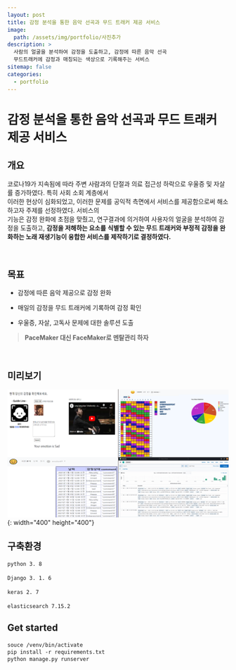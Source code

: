 ```yaml
---
layout: post
title: 감정 분석을 통한 음악 선곡과 무드 트래커 제공 서비스
image: 
  path: /assets/img/portfolio/사진추가
description: >
  사람의 얼굴을 분석하여 감정을 도출하고, 감정에 따른 음악 선곡
  무드트래커에 감정과 매칭되는 색상으로 기록해주는 서비스
sitemap: false
categories: 
  - portfolio
---
```

# 감정 분석을 통한 음악 선곡과 무드 트래커 제공 서비스 


## 개요 

코로나19가 지속됨에 따라 주변 사람과의 단절과 의료 접근성 하락으로 우울증 및 자살률 증가하였다. 특히 사회 소회 계층에서  
이러한 현상이 심화되었고, 이러한 문제를 공익적 측면에서 서비스를 제공함으로써 해소하고자 주제를 선정하였다. 서비스의  
기능은 감정 완화에 초점을 맞췄고, 연구결과에 의거하여 사용자의 얼굴을 분석하여 감정을 도출하고, **감정을 저해하는 요소를** 
**식별할 수 있는 무드 트래커와 부정적 감정을 완화하는 노래 재생기능이 융합한 서비스를 제작하기로 결정하였다.**

<br>

## 목표 

* 감정에 따른 음악 제공으로 감정 완화

* 매일의 감정을 무드 트래커에 기록하여 감정 확인

* 우울증, 자살, 고독사 문제에 대한 솔루션 도출

> **PaceMaker 대신 FaceMaker로 멘탈관리 하자**

<br>

## 미리보기
![Overview](/assets/img/portfolio/1.moodtracker/overview.png){: width="400" height="400"}

## 구축환경
```
python 3. 8

Django 3. 1. 6

keras 2. 7

elasticsearch 7.15.2
```

## Get started
```
souce /venv/bin/activate
pip install -r requirements.txt
python manage.py runserver
```